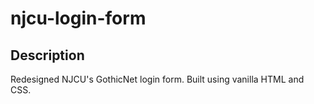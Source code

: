 # njcu-login-form

## Description

Redesigned NJCU's GothicNet login form. Built using vanilla HTML and CSS.
